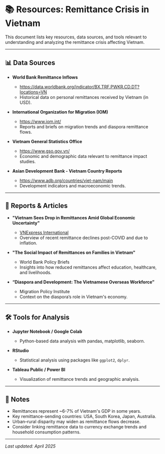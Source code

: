 # 📚 Resources: Remittance Crisis in Vietnam

This document lists key resources, data sources, and tools relevant to understanding and analyzing the remittance crisis affecting Vietnam.

---

## 📊 Data Sources

- **World Bank Remittance Inflows**
  - https://data.worldbank.org/indicator/BX.TRF.PWKR.CD.DT?locations=VN
  - Historical data on personal remittances received by Vietnam (in USD).

- **International Organization for Migration (IOM)**
  - https://www.iom.int/
  - Reports and briefs on migration trends and diaspora remittance flows.

- **Vietnam General Statistics Office**
  - https://www.gso.gov.vn/
  - Economic and demographic data relevant to remittance impact studies.

- **Asian Development Bank - Vietnam Country Reports**
  - https://www.adb.org/countries/viet-nam/main
  - Development indicators and macroeconomic trends.

---

## 📰 Reports & Articles

- **"Vietnam Sees Drop in Remittances Amid Global Economic Uncertainty"**  
  - [VNExpress International](https://e.vnexpress.net/)  
  - Overview of recent remittance declines post-COVID and due to inflation.

- **"The Social Impact of Remittances on Families in Vietnam"**  
  - World Bank Policy Briefs  
  - Insights into how reduced remittances affect education, healthcare, and livelihoods.

- **“Diaspora and Development: The Vietnamese Overseas Workforce”**  
  - Migration Policy Institute  
  - Context on the diaspora’s role in Vietnam's economy.

---

## 🛠️ Tools for Analysis

- **Jupyter Notebook / Google Colab**
  - Python-based data analysis with pandas, matplotlib, seaborn.

- **RStudio**
  - Statistical analysis using packages like `ggplot2`, `dplyr`.

- **Tableau Public / Power BI**
  - Visualization of remittance trends and geographic analysis.

---

## 📌 Notes

- Remittances represent ~6-7% of Vietnam's GDP in some years.
- Key remittance-sending countries: USA, South Korea, Japan, Australia.
- Urban–rural disparity may widen as remittance flows decrease.
- Consider linking remittance data to currency exchange trends and household consumption patterns.

---

_Last updated: April 2025_

